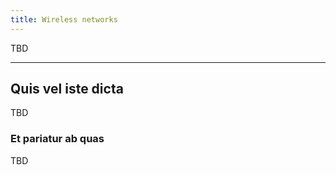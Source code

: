 ```yaml
---
title: Wireless networks
---
```


TBD

---

## Quis vel iste dicta

TBD

### Et pariatur ab quas

TBD
